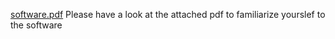 [software.pdf](https://github.com/user-attachments/files/17916034/software.pdf)
Please have a look at the attached pdf to familiarize yourslef to the software
